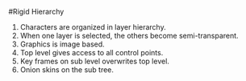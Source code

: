 #Rigid Hierarchy

1. Characters are organized in layer hierarchy.  
2. When one layer is selected, the others become semi-transparent.
3. Graphics is image based.
4. Top level gives access to all control points.
5. Key frames on sub level overwrites top level.
6. Onion skins on the sub tree.
